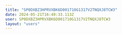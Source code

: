 ```yaml
---
title: "SP0DXBZ3HPRVXBK6D001710G1317V2TNQXJ8TCW3"
date: 2024-05-21T16:49:33.113Z
user: SP0DXBZ3HPRVXBK6D001710G1317V2TNQXJ8TCW3
layout: "users"
---
```

    